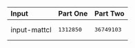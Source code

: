 | Input | Part One | Part Two |
|:---|:---|:---|
|input-mattcl|<pre>1312850</pre>|<pre>36749103</pre>|